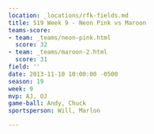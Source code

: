 ```yaml
---
location: _locations/rfk-fields.md
title: S19 Week 9 - Neon Pink vs Maroon
teams-score:
- team: _teams/neon-pink.html
  score: 32
- team: _teams/maroon-2.html
  score: 31
field: ''
date: 2013-11-10 10:00:00 -0500
season: 19
week: 9
mvp: AJ, OJ
game-ball: Andy, Chuck
sportsperson: Will, Marlon

---
```

